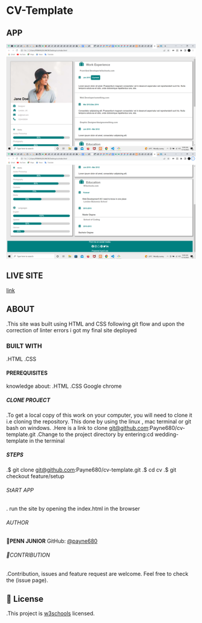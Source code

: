 # CV-Template
## APP
![home](./asset/image/Screenshot%20(4).png)
![footer](./asset/image/Screenshot%20(5).png)
## LIVE SITE
[link](https://payne680.github.io/cv-template/)
## ABOUT
 .This site was built using HTML and CSS following git flow and upon the correction of linter errors i got my final site deployed
### BUILT WITH
 .HTML
 .CSS
#### PREREQUISITES
 knowledge about:
 .HTML
 .CSS
 Google chrome
##### CLONE PROJECT
  .To get a local copy of this work on your computer, you will need to clone it i.e cloning the repository. This done   by using the linux , mac terminal or git bash  on windows.
  .Here is a link to clone git@github.com:Payne680/cv-template.git
  .Change to the project directory by entering:cd wedding-template in the terminal
##### STEPS
  .$ git clone git@github.com:Payne680/cv-template.git
  .$ cd cv
  .$ git checkout feature/setup
###### StART APP
. run the site by opening the index.html in the browser
###### AUTHOR
👤**PENN JUNIOR**
GitHub: [@payne680](https://github.com/Payne680)
###### 🤝CONTRIBUTION
.Contribution, issues and feature request are welcome.
Feel free to check the (issue page).
## 📝 License
.This project is [w3schools](https://www.w3schools.com/) licensed.